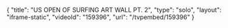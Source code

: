 {
    "title": "US OPEN OF SURFING ART WALL PT. 2",
    "type": "solo",
    "layout": "iframe-static",
    "videoId": "159396",
    "url": "\/tvpembed\/159396"
}